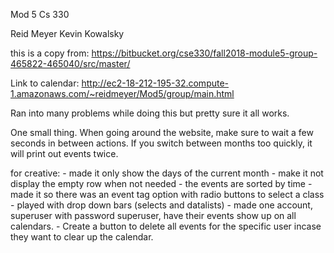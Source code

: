 Mod 5 
Cs 330


Reid Meyer
Kevin Kowalsky

this is a copy from: https://bitbucket.org/cse330/fall2018-module5-group-465822-465040/src/master/

Link to calendar: http://ec2-18-212-195-32.compute-1.amazonaws.com/~reidmeyer/Mod5/group/main.html


Ran into many problems while doing this but pretty sure it all works.

One small thing. When going around the website, make sure to wait a few seconds in between actions. If you switch between months too quickly, it will print out events twice.


for creative:
    - made it only show the days of the current month
    - make it not display the empty row when not needed
    - the events are sorted by time
    - made it so there was an event tag option with radio buttons to select a class
    - played with drop down bars (selects and datalists)
    - made one account, superuser with password superuser, have their events show up on all calendars.
    - Create a button to delete all events for the specific user incase they want to clear up the calendar. 
